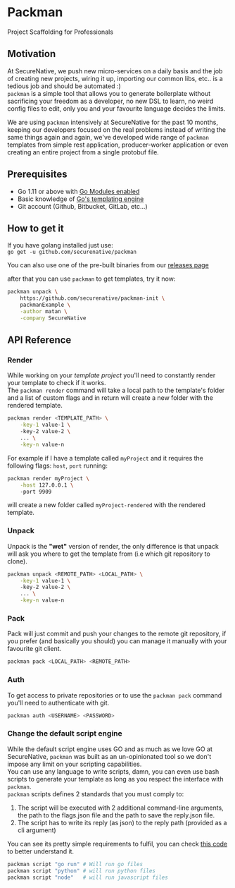# Packman
Project Scaffolding for Professionals

## Motivation
At SecureNative, we push new micro-services on a daily basis and the job of creating new projects, wiring it up, importing our common libs, etc.. is a tedious job and should be automated :)  
`packman` is a simple tool that allows you to generate boilerplate without sacrificing your freedom as a developer, no new DSL to learn, no weird config files to edit, only you and your favourite language decides the limits.

We are using `packman` intensively at SecureNative for the past 10 months, keeping our developers focused on the real problems instead of writing the same things again and again, we've developed wide range of `packman` templates from simple rest application, producer-worker application or even creating an entire project from a single protobuf file.

## Prerequisites
- Go 1.11 or above with [Go Modules enabled](https://github.com/golang/go/wiki/Modules#how-to-use-modules)
- Basic knowledge of [Go's templating engine](https://curtisvermeeren.github.io/2017/09/14/Golang-Templates-Cheatsheet)
- Git account (Github, Bitbucket, GitLab, etc...)

## How to get it
If you have golang installed just use:  
`go get -u github.com/securenative/packman`

You can also use one of the pre-built binaries from our [releases page](https://github.com/securenative/packman/releases)

after that you can use `packman` to get templates, try it now:  
```bash
packman unpack \
    https://github.com/securenative/packman-init \
    packmanExample \
    -author matan \
    -company SecureNative
```

## API Reference

### Render
While working on your *template project* you'll need to constantly render your template to check if it works.  
The `packman render` command will take a local path to the template's folder and a list of custom flags and 
in return will create a new folder with the rendered template.
```bash
packman render <TEMPLATE_PATH> \
    -key-1 value-1 \ 
    -key-2 value-2 \
    ... \
    -key-n value-n
```

For example if I have a template called `myProject` and it requires the following flags: `host`, `port` running:  
```bash
packman render myProject \
    -host 127.0.0.1 \ 
    -port 9909
```
will create a new folder called `myProject-rendered` with the rendered template.

### Unpack
Unpack is the **"wet"** version of render, the only difference is that unpack will ask you where to get the template from (i.e which git repository to clone).  
```bash
packman unpack <REMOTE_PATH> <LOCAL_PATH> \
    -key-1 value-1 \ 
    -key-2 value-2 \
    ... \
    -key-n value-n
```

### Pack
Pack will just commit and push your changes to the remote git repository, if you prefer (and basically you should) you can manage it manually with your favourite git client.  
```bash
packman pack <LOCAL_PATH> <REMOTE_PATH>
```

### Auth
To get access to private repositories or to use the `packman pack` command you'll need to authenticate with git.   
```bash
packman auth <USERNAME> <PASSWORD>
```

### Change the default script engine
While the default script engine uses GO and as much as we love GO at SecureNative, `packman` was built as an un-opinionated tool so we don't impose any limit on your scripting capabilities.  
You can use any language to write scripts, damn, you can even use bash scripts to generate your template as long as you respect the interface with `packman`.  
`packman` scripts defines 2 standards that you must comply to:
1) The script will be executed with 2 additional command-line arguments, the path to the flags.json file and the path to save the reply.json file.
2) The script has to write its reply (as json) to the reply path (provided as a cli argument)  

You can see its pretty simple requirements to fulfil, you can check [this code](https://github.com/securenative/packman/blob/master/pkg/packman.go) to better understand it.   

```bash
packman script "go run" # Will run go files
packman script "python" # will run python files
packman script "node"   # will run javascript files
```
